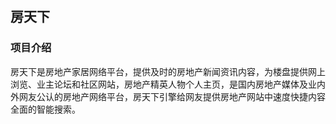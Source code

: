 ## 房天下

### 项目介绍
房天下是房地产家居网络平台，提供及时的房地产新闻资讯内容，为楼盘提供网上浏览、业主论坛和社区网站，房地产精英人物个人主页，是国内房地产媒体及业内外网友公认的房地产网络平台，房天下引擎给网友提供房地产网站中速度快捷内容全面的智能搜索。

